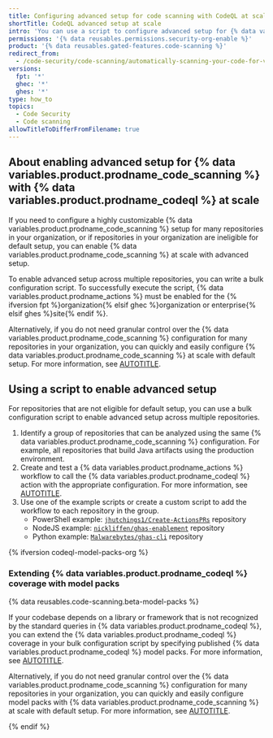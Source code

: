 ```yaml
---
title: Configuring advanced setup for code scanning with CodeQL at scale
shortTitle: CodeQL advanced setup at scale
intro: 'You can use a script to configure advanced setup for {% data variables.product.prodname_code_scanning %} for a specific group of repositories in your organization.'
permissions: '{% data reusables.permissions.security-org-enable %}'
product: '{% data reusables.gated-features.code-scanning %}'
redirect_from:
  - /code-security/code-scanning/automatically-scanning-your-code-for-vulnerabilities-and-errors/configuring-advanced-setup-for-code-scanning-with-codeql-at-scale
versions:
  fpt: '*'
  ghec: '*'
  ghes: '*'
type: how_to
topics:
  - Code Security
  - Code scanning
allowTitleToDifferFromFilename: true
---
```


## About enabling advanced setup for {% data variables.product.prodname_code_scanning %} with {% data variables.product.prodname_codeql %} at scale

If you need to configure a highly customizable {% data variables.product.prodname_code_scanning %} setup for many repositories in your organization, or if repositories in your organization are ineligible for default setup, you can enable {% data variables.product.prodname_code_scanning %} at scale with advanced setup.

To enable advanced setup across multiple repositories, you can write a bulk configuration script. To successfully execute the script, {% data variables.product.prodname_actions %} must be enabled for the {% ifversion fpt %}organization{% elsif ghec %}organization or enterprise{% elsif ghes %}site{% endif %}.

Alternatively, if you do not need granular control over the {% data variables.product.prodname_code_scanning %} configuration for many repositories in your organization, you can quickly and easily configure {% data variables.product.prodname_code_scanning %} at scale with default setup. For more information, see [AUTOTITLE](/code-security/code-scanning/enabling-code-scanning/configuring-default-setup-for-code-scanning-at-scale).

## Using a script to enable advanced setup

For repositories that are not eligible for default setup, you can use a bulk configuration script to enable advanced setup across multiple repositories.

1. Identify a group of repositories that can be analyzed using the same {% data variables.product.prodname_code_scanning %} configuration. For example, all repositories that build Java artifacts using the production environment.
1. Create and test a {% data variables.product.prodname_actions %} workflow to call the {% data variables.product.prodname_codeql %} action with the appropriate configuration. For more information, see [AUTOTITLE](/code-security/code-scanning/automatically-scanning-your-code-for-vulnerabilities-and-errors/configuring-advanced-setup-for-code-scanning#configuring-advanced-setup-for-code-scanning-with-codeql).
1. Use one of the example scripts or create a custom script to add the workflow to each repository in the group.
   * PowerShell example: [`jhutchings1/Create-ActionsPRs`](https://github.com/jhutchings1/Create-ActionsPRs) repository
   * NodeJS example: [`nickliffen/ghas-enablement`](https://github.com/NickLiffen/ghas-enablement) repository
   * Python example: [`Malwarebytes/ghas-cli`](https://github.com/Malwarebytes/ghas-cli) repository

{% ifversion codeql-model-packs-org %}

### Extending {% data variables.product.prodname_codeql %} coverage with model packs

{% data reusables.code-scanning.beta-model-packs %}

If your codebase depends on a library or framework that is not recognized by the standard queries in {% data variables.product.prodname_codeql %}, you can extend the {% data variables.product.prodname_codeql %} coverage in your bulk configuration script by specifying published {% data variables.product.prodname_codeql %} model packs. For more information, see [AUTOTITLE](/code-security/code-scanning/creating-an-advanced-setup-for-code-scanning/customizing-your-advanced-setup-for-code-scanning#extending-codeql-coverage-with-codeql-model-packs).

Alternatively, if you do not need granular control over the {% data variables.product.prodname_code_scanning %} configuration for many repositories in your organization, you can quickly and easily configure model packs with {% data variables.product.prodname_code_scanning %} at scale with default setup. For more information, see [AUTOTITLE](/code-security/code-scanning/managing-your-code-scanning-configuration/editing-your-configuration-of-default-setup#extending-codeql-coverage-with-codeql-model-packs-in-default-setup).

{% endif %}
